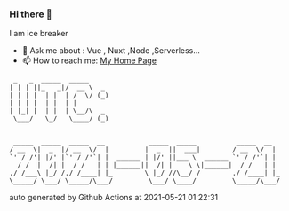 ### Hi there 👋

I am ice breaker

- 💬 Ask me about : Vue , Nuxt ,Node ,Serverless...
- 📫 How to reach me: [My Home Page](https://icebreaker.top/)

```
 _   _  _____  _____     
| | | ||_   _|/  __ \  _ 
| | | |  | |  | /  \/ (_)
| | | |  | |  | |        
| |_| |  | |  | \__/\  _ 
 \___/   \_/   \____/ (_)
                         
                         
 _____  _____  _____  __           _____  _____          _____  __  
/ __  \|  _  |/ __  \/  |         |  _  ||  ___|        / __  \/  | 
`' / /'| |/' |`' / /'`| |  ______ | |/' ||___ \  ______ `' / /'`| | 
  / /  |  /| |  / /   | | |______||  /| |    \ \|______|  / /   | | 
./ /___\ |_/ /./ /____| |_        \ |_/ //\__/ /        ./ /____| |_
\_____/ \___/ \_____/\___/         \___/ \____/         \_____/\___/
```

auto generated by Github Actions at 2021-05-21 01:22:31
